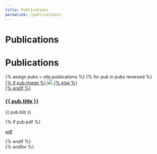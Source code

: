 ```yaml
---
title: Publications
permalink: /publications/
---
```

<div class="project-container">
  <h1>Publications</h1>
  <!-- <p>Some of the things I've dabbled on.</p>
  <br><center>
  <a href="{{ site.baseurl }}/portfolio-design-education"><span class="label label-danger">Design for Education</span></a>
  <a href="{{ site.baseurl }}/portfolio-design-sustainability"><span class="label label-danger">Design for Sustainability</span></a>
  <a href="{{ site.baseurl }}/portfolio-arts-games"><span class="label label-danger">Arts and Games</span></a>
  <a href="{{ site.baseurl }}/portfolio-others"><span class="label label-danger">Others</span></a></center> -->
</div>

<div class="row">
<div class="col-lg-12">
<h1>Publications</h1>
{% assign pubs = site.publications %}
{% for pub in pubs reversed %}
    <div class="project-box">
      <div class="row">
        <div class="col-lg-3 project-image">
          <a href="{{ site.baseurl }}{{ pub.url }}">
          {% if pub.image %}
          <img src="{{ site.baseurl }}{{ pub.image }}">
          {% else %}
          <div class="thumbnail blankbox"></div>
          {% endif %}
        </a>
        </div>
        <div class="col-lg-9 project-post">
          <a href="{{ site.baseurl }}{{ pub.url }}"><h3>{{ pub.title }}</h3></a>
          <!-- <p class="meta"><small>&nbsp;<i class="fa fa-calendar-o"></i><time>
            {{ pub.date | date_to_string | date: "%Y"  }}
          </time></small></p><hr/> -->
          <!-- <a href="{{ site.baseurl }}{{ pub.url }}">
            <div class="post">
          {{ pub.content | strip_html | truncatewords:75}}
            </div>
          </a> -->
          <p>{{ pub.bib }}</p>
          {% if pub.pdf %}
          <p><a href="{{ pub.pdf }}">pdf</a></p>
          {% endif %}
        </div>
      </div>
    </div>
{% endfor %}
</div>
</div>
